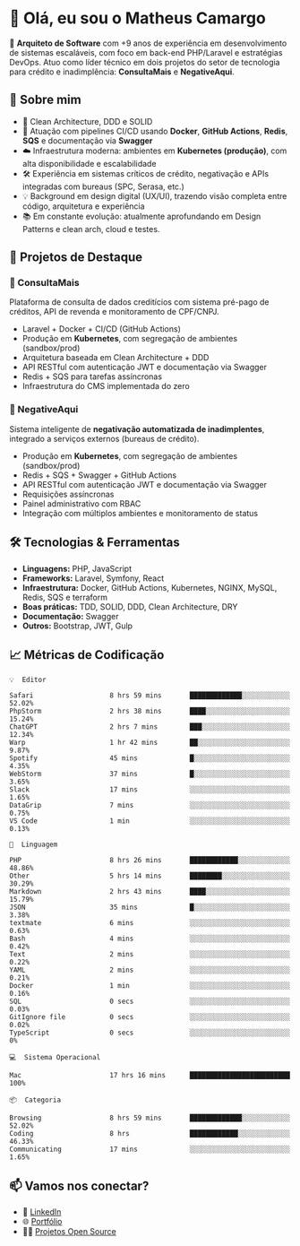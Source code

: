 # 👋 Olá, eu sou o Matheus Camargo

🎯 **Arquiteto de Software** com +9 anos de experiência em desenvolvimento de sistemas escaláveis, com foco em back-end PHP/Laravel e estratégias DevOps. Atuo como líder técnico em dois projetos do setor de tecnologia para crédito e inadimplência: **ConsultaMais** e **NegativeAqui**.

## 🧠 Sobre mim

- 🚀 Clean Architecture, DDD e SOLID
- 🔁 Atuação com pipelines CI/CD usando **Docker**, **GitHub Actions**, **Redis**, **SQS** e documentação via **Swagger**
- ☁️ Infraestrutura moderna: ambientes em **Kubernetes (produção)**, com alta disponibilidade e escalabilidade
- 🛠️ Experiência em sistemas críticos de crédito, negativação e APIs integradas com bureaus (SPC, Serasa, etc.)
- 💡 Background em design digital (UX/UI), trazendo visão completa entre código, arquitetura e experiência
- 📚 Em constante evolução: atualmente aprofundando em Design Patterns e clean arch, cloud e testes.

## 🚧 Projetos de Destaque

### 🔹 ConsultaMais
Plataforma de consulta de dados creditícios com sistema pré-pago de créditos, API de revenda e monitoramento de CPF/CNPJ.

- Laravel + Docker + CI/CD (GitHub Actions)
- Produção em **Kubernetes**, com segregação de ambientes (sandbox/prod)
- Arquitetura baseada em Clean Architecture + DDD
- API RESTful com autenticação JWT e documentação via Swagger
- Redis + SQS para tarefas assíncronas
- Infraestrutura do CMS implementada do zero

### 🔹 NegativeAqui
Sistema inteligente de **negativação automatizada de inadimplentes**, integrado a serviços externos (bureaus de crédito).

- Produção em **Kubernetes**, com segregação de ambientes (sandbox/prod)
- Redis + SQS + Swagger + GitHub Actions
- API RESTful com autenticação JWT e documentação via Swagger
- Requisições assíncronas
- Painel administrativo com RBAC
- Integração com múltiplos ambientes e monitoramento de status

## 🛠️ Tecnologias & Ferramentas

- **Linguagens:** PHP, JavaScript
- **Frameworks:** Laravel, Symfony, React
- **Infraestrutura:** Docker, GitHub Actions, Kubernetes, NGINX, MySQL, Redis, SQS e terraform
- **Boas práticas:** TDD, SOLID, DDD, Clean Architecture, DRY
- **Documentação:** Swagger
- **Outros:** Bootstrap, JWT, Gulp

## 📈 Métricas de Codificação

```text
💡  Editor

Safari                   8 hrs 59 mins       █████████████░░░░░░░░░░░░     52.02%
PhpStorm                 2 hrs 38 mins       ████░░░░░░░░░░░░░░░░░░░░░     15.24%
ChatGPT                  2 hrs 7 mins        ███░░░░░░░░░░░░░░░░░░░░░░     12.34%
Warp                     1 hr 42 mins        ██░░░░░░░░░░░░░░░░░░░░░░░      9.87%
Spotify                  45 mins             █░░░░░░░░░░░░░░░░░░░░░░░░      4.35%
WebStorm                 37 mins             █░░░░░░░░░░░░░░░░░░░░░░░░      3.65%
Slack                    17 mins             ░░░░░░░░░░░░░░░░░░░░░░░░░      1.65%
DataGrip                 7 mins              ░░░░░░░░░░░░░░░░░░░░░░░░░      0.75%
VS Code                  1 min               ░░░░░░░░░░░░░░░░░░░░░░░░░      0.13%
```
```text
💬  Linguagem

PHP                      8 hrs 26 mins       ████████████░░░░░░░░░░░░░     48.86%
Other                    5 hrs 14 mins       ████████░░░░░░░░░░░░░░░░░     30.29%
Markdown                 2 hrs 43 mins       ████░░░░░░░░░░░░░░░░░░░░░     15.79%
JSON                     35 mins             █░░░░░░░░░░░░░░░░░░░░░░░░      3.38%
textmate                 6 mins              ░░░░░░░░░░░░░░░░░░░░░░░░░      0.63%
Bash                     4 mins              ░░░░░░░░░░░░░░░░░░░░░░░░░      0.42%
Text                     2 mins              ░░░░░░░░░░░░░░░░░░░░░░░░░      0.22%
YAML                     2 mins              ░░░░░░░░░░░░░░░░░░░░░░░░░      0.21%
Docker                   1 min               ░░░░░░░░░░░░░░░░░░░░░░░░░      0.16%
SQL                      0 secs              ░░░░░░░░░░░░░░░░░░░░░░░░░      0.03%
GitIgnore file           0 secs              ░░░░░░░░░░░░░░░░░░░░░░░░░      0.02%
TypeScript               0 secs              ░░░░░░░░░░░░░░░░░░░░░░░░░         0%
```
```text
💻  Sistema Operacional

Mac                      17 hrs 16 mins      █████████████████████████       100%
```
```text
📦  Categoria

Browsing                 8 hrs 59 mins       █████████████░░░░░░░░░░░░     52.02%
Coding                   8 hrs               ████████████░░░░░░░░░░░░░     46.33%
Communicating            17 mins             ░░░░░░░░░░░░░░░░░░░░░░░░░      1.65%
```

## 📫 Vamos nos conectar?

- 💼 [LinkedIn](https://www.linkedin.com/in/matheuscamargoxavier)
- 🌐 [Portfólio](https://matheuscamargo.co)
- 🧑‍💻 [Projetos Open Source](https://github.com/bymatheus)
